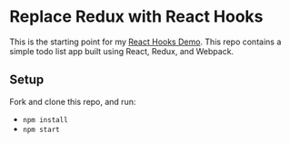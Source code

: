 # Replace Redux with React Hooks

This is the starting point for my [React Hooks Demo](https://dev.to/carriepascale/a-very-beginner-s-guide-to-webpack-2jal). This repo contains a simple todo list app built using React, Redux, and Webpack.

## Setup

Fork and clone this repo, and run:
- `npm install`
- `npm start`
